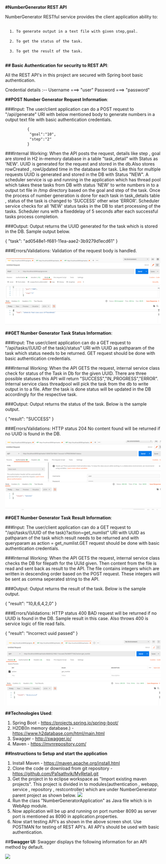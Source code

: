 **#NumberGenerator REST API**

NumberGenerator RESTful service provides the client application ability to:
```
  
  1. To generate output in a text file with given step,goal.
	
  2. To get the status of the task.
	
  3. To get the result of the task.
  
```

**## Basic Authentication for security to REST API**:

All the REST API's in this project are secured with Spring boot basic authentication.

Credential details :-- Username ===> "user"
                       Password ===> "password"


	
 **##POST Number Generator Request Information**:
	
###Input: The user/client application can do a POST request to "/api/generate" URI with below mentioned body to generate numbers in a output text file
                  with basic authentication credentials.
                  
              {
               "goal":"10",
               "step":"2"
              }

###Internal Working: When the API posts the request, details like step , goal are stored in H2 in-memory database in a table "task_detail" with Status as 'NEW'. UUID is generated for 
                      the request and stored in the db.Also stores rowCreated , rowUpdated time in the database for task. Like this for multiple requests UUID is generated and stored in the DB with Status "NEW". 
                      A scheduler service is up and running in the application which has thread pool which takes these tasks from DB with status 'NEW' to write numbers in to a output txt file in /tmp directory
                      based on the goal and step of the task. Once the process of number generation is done for each task in task_details table , status of the task is changed to 'SUCCESS' other wise 'ERROR'. Scheduler service checks for all 'NEW' status tasks in the DB to start processing of the tasks. Scheduler runs with a fixeddelay of 5 seconds after each successful tasks process completion.

###Output: Output returns the UUID generated for the task which is stored in the DB. Sample output below.

{
    "task": "ad0548e1-f681-11ea-aae2-3b9279d1ecd61"
}

###Errors/Validations: Validation of the request body is handled.

![](images/POST.PNG)


**##GET Number Generator Task Status Information**:
	
###Input: The user/client application can do a GET request to "/api/tasks/{UUID of the task}/status" URI with UUID as pathparam of the task which status needs to be returned.
           GET request should be done with basic authentication credentials.
                  
             

###Internal Working: When the API GETS the request, internal service class check for status of the Task in Db for the given UUID. There are three possible statuses this API will return "SUCCESS","IN_PROGRESS","ERROR". Internal service class threadpool will pick the task from the db to write output in to a file. After the task is done status will be updated in the DB accordingly for the respective task.

###Output: Output returns the status of the task. Below is the sample output.

{
    "result": "SUCCESS"
}

###Errors/Validations: HTTP status 204 No content found will be returned if no UUID is found in the DB.

![](images/GET1.PNG)


**##GET Number Generator Task Result Information**:
	
###Input: The user/client application can do a GET request to "/api/tasks/{UUID of the task}?action=get_numlist" URI with UUID as pathparam of the task which result needs to be returned and with queryparam as action = get_numlist.GET request should be done with basic authentication credentials.
                  
             

###Internal Working: When the API GETS the request, internal service class checks the DB for filepath for the UUId given. Then content from the file is read and sent back  as result to the API. The file contains integers which are written in descending order based on the POST request. These integers will be sent as comma seperated string to the API.



###Output: Output returns the result of the task. Below is the sample output.

{
    "result": "10,8,6,4,2,0"
}

###Errors/Validations: HTTP status 400 BAD request will be returned if no UUID is found in the DB. Sample result in this case. Also throws 400 is service logic of file read fails.

{
    "result": "Incorrect uuid passed"
}


![](images/GETRESULT.PNG)



**##Technologies Used**:

1. Spring Boot - https://projects.spring.io/spring-boot/
2. H2DB(In memory database.) - https://www.h2database.com/html/main.html
3. Swagger - http://swagger.io/
4. Maven - https://mvnrepository.com/

**##Instructions to Setup and start the application**

1. Install Maven - https://maven.apache.org/install.html
2. Clone the code or download from git repository - https://github.com/Pa1sathvik/MyRetail.git
3. Get the project in to eclipse workspace as "Import existing maven projects". This project is divided in to modules(authentication , webapp, service , repository , restcontroller) which are under NumberGenerator parent project as shown below.
![](images/ProjectStructure.PNG)
4. Run the class "NumberGeneratorApplication" as Java file which is in WebApp module.
5. Now application will be up and running on port number 8090 as server port is mentioned as 8090 in application.properties.
6. Now start testing API's as shown in the above screen shot. Use POSTMAN for testing of REST API's. All API's should be used with basic authentication.


##**Swagger UI:**
Swagger displays the following information for an API method by default.

![](images/SwaggerUI.PNG)



